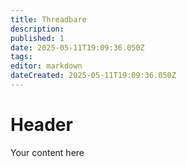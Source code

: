 ```yaml
---
title: Threadbare
description: 
published: 1
date: 2025-05-11T19:09:36.050Z
tags: 
editor: markdown
dateCreated: 2025-05-11T19:09:36.050Z
---
```


# Header
Your content here
